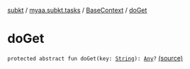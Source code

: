 [subkt](../../index.md) / [myaa.subkt.tasks](../index.md) / [BaseContext](index.md) / [doGet](./do-get.md)

# doGet

`protected abstract fun doGet(key: `[`String`](https://kotlinlang.org/api/latest/jvm/stdlib/kotlin/-string/index.html)`): `[`Any`](https://kotlinlang.org/api/latest/jvm/stdlib/kotlin/-any/index.html)`?` [(source)](https://github.com/Myaamori/SubKt/blob/0.1.12/src/main/kotlin/myaa/subkt/tasks/plugin.kt#L102)